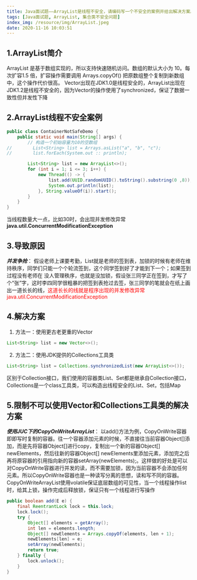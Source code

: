 ```yaml
---
title: Java面试题——ArrayList是线程不安全，请编码写一个不安全的案例并给出解决方案。
tags: [Java面试题, ArrayList, 集合类不安全问题]
index_img: /resource/img/ArrayList.jpeg
date: 2020-11-16 10:03:51
---
```


## 1.ArrayList简介
ArrayList 是基于数组实现的，所以支持快速随机访问。数组的默认大小为 10。每次扩容1.5 倍，扩容操作需要调用 Arrays.copyOf() 把原数组整个复制到新数组中，这个操作代价很高。
Vector出现在JDK1.0是线程安全的，ArrayList出现在JDK1.2是线程不安全的，因为Vector的操作使用了synchronized，保证了数据一致性但并发性下降

## 2.ArrayList线程不安全案例
```java
public class ContainerNotSafeDemo {
    public static void main(String[] args) {
        // 构造一个初始容量为10的空数组
//        List<String> list = Arrays.asList("a", "b", "c");
//        list.forEach(System.out :: println);

        List<String> list = new ArrayList<>();
        for (int i = 1; i <= 3; i++) {
            new Thread(() -> {
                list.add(UUID.randomUUID().toString().substring(0 ,8));
                System.out.println(list);
            }, String.valueOf(i)).start();
        }
    }
}
```
当线程数量大一点，比如30时，会出现并发修改异常**java.util.ConcurrentModificationException**

## 3.导致原因
***并发争抢***：
假设老师上课要考勤，List就是老师的签到表，加锁的时候有老师在维持秩序，同学们只能一个个轮流签到，这个同学签到好了才能到下一个；如果签到过程没有老师在 没人管理秩序，也就是没加锁，假设张三同学正在签到，才写了个“张”字，这时李四同学很粗暴的把签到表抢过去签，张三同学的笔就会在纸上画出一道长长的线，<font color=#FF000>这道长长的线就是程序出现的并发修改异常java.util.ConcurrentModificationException</font>

## 4.解决方案
1. 方法一：使用更古老更重的Vector
```java
List<String> list = new Vector<>();
```
2. 方法二：使用JDK提供的Collections工具类
```java
List<String> list = Collections.synchronizedList(new ArrayList<>());
```
区别于Collection接口，我们使用的容器类List、Set都是继承自Collection接口，Collections是一个class工具类，可以构造出线程安全的List、Set，包括Map

## 5.限制不可以使用Vector和Collections工具类的解决方案
***使用JUC下的CopyOnWriteArrayList***：
以add()方法为例，CopyOnWrite容器即即写时复制的容器。往一个容器添加元素的时候，不直接往当前容器Object[]添加，而是先将容器Object[]进行copy，复制出一个新的容器Object[] newElements，然后往新的容器Object[] newElements里添加元素，添加完之后再将原容器的引用指向新的容器setArray(newElements);。这样做的好处是可以对CopyOnWrite容器进行并发的读，而不需要加锁，因为当前容器不会添加任何元素。所以CopyOnWrite容器也是一种读写分离的思想，读和写不同的容器。
CopyOnWriteArrayList使用volatile保证底层数组的可见性，当一个线程操作list时，给其上锁，操作完成后释放锁，保证只有一个线程进行写操作
```java
public boolean add(E e) {
    final ReentrantLock lock = this.lock;
    lock.lock();
    try {
        Object[] elements = getArray();
        int len = elements.length;
        Object[] newElements = Arrays.copyOf(elements, len + 1);
        newElements[len] = e;
        setArray(newElements);
        return true;
    } finally {
        lock.unlock();
    }
}
```

